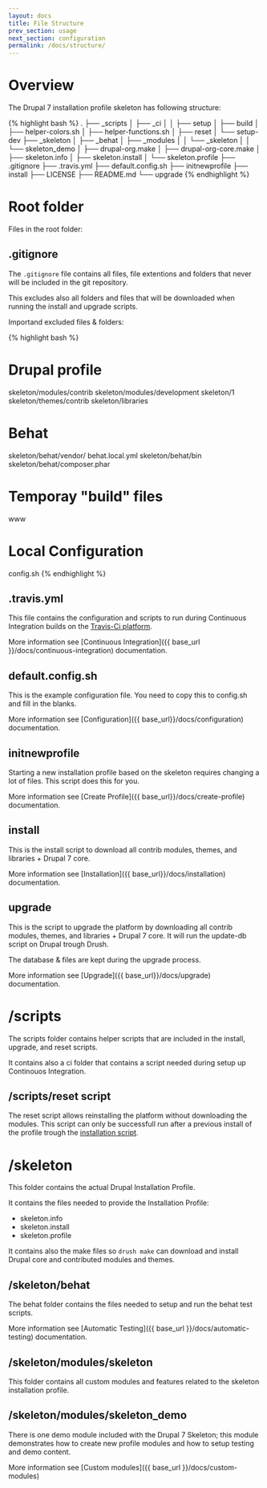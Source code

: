 ```yaml
---
layout: docs
title: File Structure
prev_section: usage
next_section: configuration
permalink: /docs/structure/
---
```


# Overview

The Drupal 7 installation profile skeleton has following structure:

{% highlight bash %}
.
├── _scripts
│   ├── _ci
│   │   ├── setup
│   ├── build
│   ├── helper-colors.sh
│   ├── helper-functions.sh
│   ├── reset
│   └── setup-dev
├── _skeleton
│   ├── _behat
│   ├── _modules
│   │   └── _skeleton
│   │       └── skeleton_demo
│   ├── drupal-org.make
│   ├── drupal-org-core.make
│   ├── skeleton.info
│   ├── skeleton.install
│   └── skeleton.profile
├── .gitignore
├── .travis.yml
├── default.config.sh
├── initnewprofile
├── install
├── LICENSE
├── README.md
└── upgrade
{% endhighlight %}



# Root folder

Files in the root folder:

## .gitignore

The `.gitignore` file contains all files, file extentions and folders that never will be included in the git repository.

This excludes also all folders and files that will be downloaded when running the install and upgrade scripts.

Importand excluded files & folders:

{% highlight bash %}
# Drupal profile
skeleton/modules/contrib
skeleton/modules/development
skeleton/1
skeleton/themes/contrib
skeleton/libraries

# Behat
skeleton/behat/vendor/
behat.local.yml
skeleton/behat/bin
skeleton/behat/composer.phar

# Temporay "build" files
www

# Local Configuration
config.sh
{% endhighlight %}


## .travis.yml

This file contains the configuration and scripts to run during Continuous Integration builds on the [Travis-Ci platform](https://travis-ci.org/).

More information see [Continuous Integration]({{ base_url }}/docs/continuous-integration) documentation.


## default.config.sh

This is the example configuration file. You need to copy this to config.sh and fill in the blanks. 

More information see [Configuration]({{ base_url}}/docs/configuration) documentation.


## initnewprofile

Starting a new installation profile based on the skeleton requires changing a lot of files. This script does this for you.

More information see [Create Profile]({{ base_url}}/docs/create-profile) documentation.


## install

This is the install script to download all contrib modules, themes, and libraries + Drupal 7 core.

More information see [Installation]({{ base_url}}/docs/installation) documentation.


## upgrade

This is the script to upgrade the platform by downloading all contrib modules, themes, and libraries + Drupal 7 core. It will run the update-db script on Drupal trough Drush.

The database & files are kept during the upgrade process.

More information see [Upgrade]({{ base_url}}/docs/upgrade) documentation.



# /scripts

The scripts folder contains helper scripts that are included in the install, upgrade, and reset scripts.

It contains also a ci folder that contains a script needed during setup up Continouos Integration.


## /scripts/reset script

The reset script allows reinstalling the platform without downloading the modules.
This script can only be successfull run after a previous install of the profile trough the [installation script]({{base_url}}/docs/installation).


# /skeleton

This folder contains the actual Drupal Installation Profile.

It contains the files needed to provide the Installation Profile:

* skeleton.info
* skeleton.install
* skeleton.profile

It contains also the make files so `drush make` can download and install Drupal  core and contributed modules and themes.


## /skeleton/behat

The behat folder contains the files needed to setup and run the behat test scripts.

More information see [Automatic Testing]({{ base_url }}/docs/automatic-testing) documentation.


## /skeleton/modules/skeleton

This folder contains all custom modules and features related to the skeleton installation profile.


## /skeleton/modules/skeleton_demo

There is one demo module included with the Drupal 7 Skeleton; this module demonstrates how to create new profile modules and how to setup testing and demo content.

More information see [Custom modules]({{ base_url }}/docs/custom-modules)




